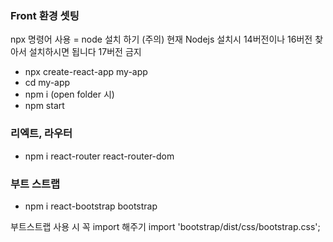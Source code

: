 ### Front 환경 셋팅
 npx 명령어 사용 = node 설치 하기
 (주의) 현재 Nodejs 설치시 14버전이나 16버전 찾아서 설치하시면 됩니다 17버전 금지 
 - npx create-react-app my-app
 - cd my-app
 - npm i (open folder 시)
 - npm start

### 리엑트, 라우터
 - npm i react-router react-router-dom

### 부트 스트랩
 - npm i react-bootstrap bootstrap

 부트스트랩 사용 시 꼭 import 해주기
 import 'bootstrap/dist/css/bootstrap.css';